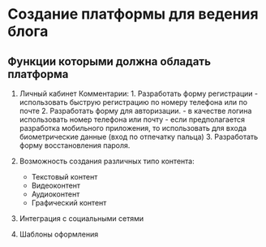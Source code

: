 # Создание платформы для ведения блога

## Функции которыми должна обладать платформа

1. Личный кабинет
    Комментарии:
        1. Разработать форму регистрации
            - использовать быструю регистрацию по номеру телефона или по почте 
        2. Разработать форму для авторизации.
            - в качестве логина использовать номер телефона или почту
            - если предполагается разработка мобильного приложения, то использовать для входа биометрические данные (вход по отпечатку пальца)
        3. Разработать форму восстановления пароля.

2. Возможность создания различных типо контента:

    - Текстовый контент
    - Видеоконтент
    - Аудиоконтент
    - Графический контент

3. Интеграция с социальными сетями

4. Шаблоны оформления
